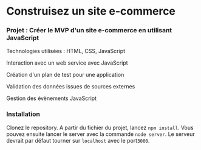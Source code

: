 # Construisez un site e-commerce #

### Projet : Créer le MVP d'un site e-commerce en utilisant JavaScript ###

Technologies utilisées : HTML, CSS, JavaScript

Interaction avec un web service avec JavaScript

Création d'un plan de test pour une application

Validation des données issues de sources externes

Gestion des évènements JavaScript


### Installation ###

Clonez le repository. A partir du fichier du projet, lancez `npm install`. Vous pouvez ensuite lancer le server avec la commande `node server`. 
Le serveur devrait par défaut tourner sur `localhost` avec le port`3000`. 
